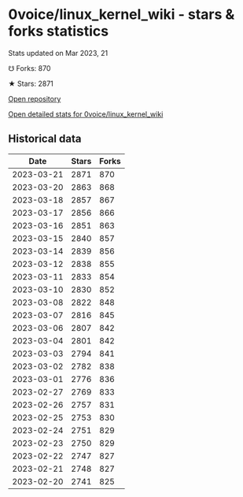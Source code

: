 # 0voice/linux_kernel_wiki - stars & forks statistics

Stats updated on Mar 2023, 21

☋ Forks: 870

★ Stars: 2871

[Open repository](https://github.com/0voice/linux_kernel_wiki)

[Open detailed stats for 0voice/linux_kernel_wiki](https://reviewgithub.com/rep/0voice/linux_kernel_wiki)

## Historical data
| Date | Stars | Forks |
|------|-------|-------|
| 2023-03-21 | 2871 | 870 | 
| 2023-03-20 | 2863 | 868 | 
| 2023-03-18 | 2857 | 867 | 
| 2023-03-17 | 2856 | 866 | 
| 2023-03-16 | 2851 | 863 | 
| 2023-03-15 | 2840 | 857 | 
| 2023-03-14 | 2839 | 856 | 
| 2023-03-12 | 2838 | 855 | 
| 2023-03-11 | 2833 | 854 | 
| 2023-03-10 | 2830 | 852 | 
| 2023-03-08 | 2822 | 848 | 
| 2023-03-07 | 2816 | 845 | 
| 2023-03-06 | 2807 | 842 | 
| 2023-03-04 | 2801 | 842 | 
| 2023-03-03 | 2794 | 841 | 
| 2023-03-02 | 2782 | 838 | 
| 2023-03-01 | 2776 | 836 | 
| 2023-02-27 | 2769 | 833 | 
| 2023-02-26 | 2757 | 831 | 
| 2023-02-25 | 2753 | 830 | 
| 2023-02-24 | 2751 | 829 | 
| 2023-02-23 | 2750 | 829 | 
| 2023-02-22 | 2747 | 827 | 
| 2023-02-21 | 2748 | 827 | 
| 2023-02-20 | 2741 | 825 | 

